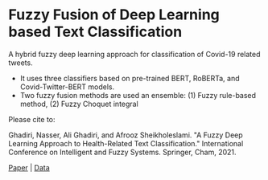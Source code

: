 # Fuzzy Fusion of Deep Learning based Text Classification
A hybrid fuzzy deep learning approach for classification of Covid-19 related tweets.

- It uses three classifiers based on pre-trained BERT, RoBERTa, and Covid-Twitter-BERT models. 
- Two fuzzy fusion methods are used an ensemble: (1) Fuzzy rule-based method, (2) Fuzzy Choquet integral


Please  cite to:

Ghadiri, Nasser, Ali Ghadiri, and Afrooz Sheikholeslami. "A Fuzzy Deep Learning Approach to Health-Related Text Classification." International Conference on Intelligent and Fuzzy Systems. Springer, Cham, 2021.

[Paper](https://link.springer.com/chapter/10.1007/978-3-030-85577-2_21) |
[Data](https://github.com/lopezbec/COVID19_Tweets_Dataset%23data-collection-process-inconsistencies)
